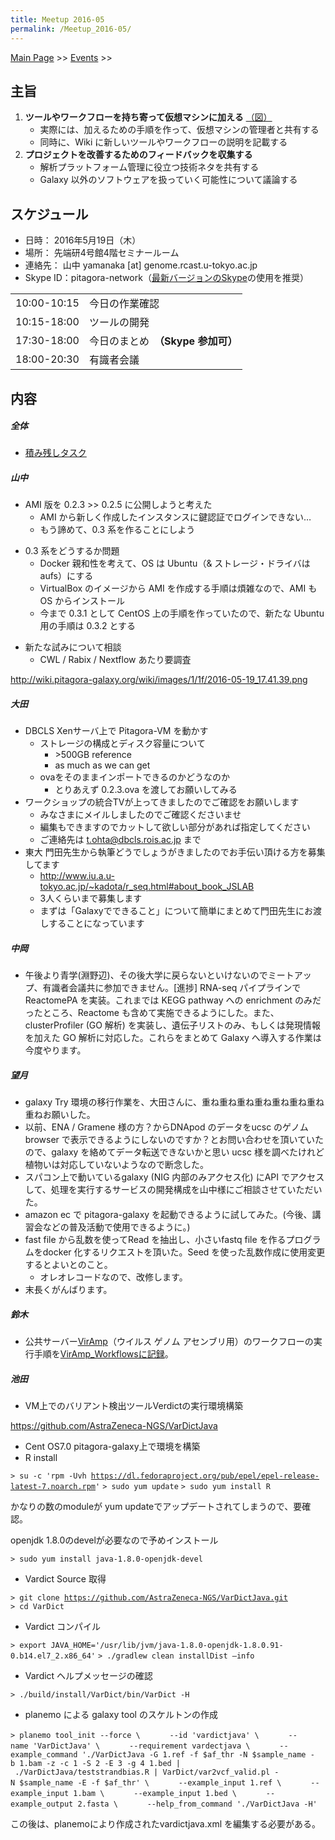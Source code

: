 ```yaml
---
title: Meetup 2016-05
permalink: /Meetup_2016-05/
---
```


[Main Page](/Main_Page "wikilink") &gt;&gt; [Events](/Events "wikilink") &gt;&gt;

主旨
----

1.  **ツールやワークフローを持ち寄って仮想マシンに加える** [（図）](http://www.pitagora-galaxy.org/_/rsrc/1416890873801/about/about_overview.png)
    -   実際には、加えるための手順を作って、仮想マシンの管理者と共有する
    -   同時に、Wiki に新しいツールやワークフローの説明を記載する
2.  **プロジェクトを改善するためのフィードバックを収集する**
    -   解析プラットフォーム管理に役立つ技術ネタを共有する
    -   Galaxy 以外のソフトウェアを扱っていく可能性について議論する

スケジュール
------------

-   日時： 2016年5月19日（木）
-   場所： 先端研4号館4階セミナールーム
-   連絡先： 山中 yamanaka \[at\] genome.rcast.u-tokyo.ac.jp
-   Skype ID：pitagora-network（[最新バージョンのSkype](http://www.skype.com/ja/)の使用を推奨）

|             |                                    |
|-------------|------------------------------------|
| 10:00-10:15 | 今日の作業確認                     |
| 10:15-18:00 | ツールの開発                       |
| 17:30-18:00 | 今日のまとめ　**（Skype 参加可）** |
| 18:00-20:30 | 有識者会議                         |

内容
----

##### 全体

-   [積み残しタスク](/積み残しタスク "wikilink")

##### 山中

-   AMI 版を 0.2.3 &gt;&gt; 0.2.5 に公開しようと考えた
    -   AMI から新しく作成したインスタンスに鍵認証でログインできない…
    -   もう諦めて、0.3 系を作ることにしよう

<!-- -->

-   0.3 系をどうするか問題
    -   Docker 親和性を考えて、OS は Ubuntu（& ストレージ・ドライバは aufs）にする
    -   VirtualBox のイメージから AMI を作成する手順は煩雑なので、AMI も OS からインストール
    -   今まで 0.3.1 として CentOS 上の手順を作っていたので、新たな Ubuntu 用の手順は 0.3.2 とする

<!-- -->

-   新たな試みについて相談
    -   CWL / Rabix / Nextflow あたり要調査

<http://wiki.pitagora-galaxy.org/wiki/images/1/1f/2016-05-19_17.41.39.png>

##### 大田

-   DBCLS Xenサーバ上で Pitagora-VM を動かす
    -   ストレージの構成とディスク容量について
        -   &gt;500GB reference
        -   as much as we can get
    -   ovaをそのままインポートできるのかどうなのか
        -   とりあえず 0.2.3.ova を渡してお願いしてみる
-   ワークショップの統合TVが上ってきましたのでご確認をお願いします
    -   みなさまにメイルしましたのでご確認くださいませ
    -   編集もできますのでカットして欲しい部分があれば指定してください
    -   ご連絡先は t.ohta@dbcls.rois.ac.jp まで
-   東大 門田先生から執筆どうでしょうがきましたのでお手伝い頂ける方を募集してます
    -   <http://www.iu.a.u-tokyo.ac.jp/~kadota/r_seq.html#about_book_JSLAB>
    -   3人くらいまで募集します
    -   まずは「Galaxyでできること」について簡単にまとめて門田先生にお渡しすることになっています

##### 中岡

-   午後より青学(淵野辺)、その後大学に戻らないといけないのでミートアップ、有識者会議共に参加できません。\[進捗\] RNA-seq パイプラインで ReactomePA を実装。これまでは KEGG pathway への enrichment のみだったところ、Reactome も含めて実施できるようにした。また、 clusterProfiler (GO 解析) を実装し、遺伝子リストのみ、もしくは発現情報を加えた GO 解析に対応した。これらをまとめて Galaxy へ導入する作業は今度やります。

##### 望月

-   galaxy Try 環境の移行作業を、大田さんに、重ね重ね重ね重ね重ね重ね重ね重ねお願いした。
-   以前、ENA / Gramene 様の方？からDNApod のデータをucsc のゲノムbrowser で表示できるようにしないのですか？とお問い合わせを頂いていたので、galaxy を絡めてデータ転送できないかと思い ucsc 様を調べたけれど植物いは対応していないようなので断念した。
-   スパコン上で動いているgalaxy (NIG 内部のみアクセス化) にAPI でアクセスして、処理を実行するサービスの開発構成を山中様にご相談させていただいた。
-   amazon ec で pitagora-galaxy を起動できるように試してみた。(今後、講習会などの普及活動で使用できるように。)
-   fast file から乱数を使ってRead を抽出し、小さいfastq file を作るプログラムをdocker 化するリクエストを頂いた。Seed を使った乱数作成に使用変更するとよいとのこと。
    -   オレオレコードなので、改修します。
-   末長くがんばります。

##### 鈴木

-   公共サーバー[VirAmp](https://wiki.galaxyproject.org/PublicGalaxyServers#VirAmp)（ウイルス ゲノム アセンブリ用）のワークフローの実行手順を[VirAmp_Workflowsに記録](/VirAmp_Workflows "wikilink")。

##### 池田

-   VM上でのバリアント検出ツールVerdictの実行環境構築

<https://github.com/AstraZeneca-NGS/VarDictJava>

-   Cent OS7.0 pitagora-galaxy上で環境を構築
-   R install

`> su -c 'rpm -Uvh `[`https://dl.fedoraproject.org/pub/epel/epel-release-latest-7.noarch.rpm`](https://dl.fedoraproject.org/pub/epel/epel-release-latest-7.noarch.rpm)`'`
`> sudo yum update`
`> sudo yum install R`

かなりの数のmoduleが yum updateでアップデートされてしまうので、要確認。

openjdk 1.8.0のdevelが必要なので予めインストール

`> sudo yum install java-1.8.0-openjdk-devel`

-   Vardict Source 取得

`> git clone `[`https://github.com/AstraZeneca-NGS/VarDictJava.git`](https://github.com/AstraZeneca-NGS/VarDictJava.git)
`> cd VarDict`

-   Vardict コンパイル

`> export JAVA_HOME='/usr/lib/jvm/java-1.8.0-openjdk-1.8.0.91-0.b14.el7_2.x86_64'`
`> ./gradlew clean installDist —info`

-   Vardict ヘルプメッセージの確認

`> ./build/install/VarDict/bin/VarDict -H`

-   planemo による galaxy tool のスケルトンの作成

`> planemo tool_init --force \`
`      --id 'vardictjava' \`
`      --name 'VarDictJava' \`
`      --requirement vardectjava \`
`      --example_command './VarDictJava -G 1.ref -f $af_thr -N $sample_name -b 1.bam -z -c 1 -S 2 -E 3 -g 4 1.bed | ./VarDictJava/teststrandbias.R | VarDict/var2vcf_valid.pl -N $sample_name -E -f $af_thr' \`
`      --example_input 1.ref \`
`      --example_input 1.bam \`
`      --example_input 1.bed \`
`      --example_output 2.fasta \`
`      --help_from_command './VarDictJava -H'`

この後は、planemoにより作成されたvardictjava.xml を編集する必要がある。